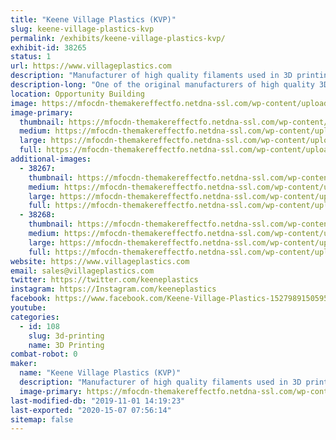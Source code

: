 ```yaml
---
title: "Keene Village Plastics (KVP)"
slug: keene-village-plastics-kvp
permalink: /exhibits/keene-village-plastics-kvp/
exhibit-id: 38265
status: 1
url: https://www.villageplastics.com
description: "Manufacturer of high quality filaments used in 3D printing.  With over 20 different materials currently available, more in development, and the ability to extrude your materials, no one has the capability or expertise that Keene Village Plastics has in the industry.  1.75MM and 3MM (2.85mm) available."
description-long: "One of the original manufacturers of high quality 3D printing filaments and plastic welding rod.  Original suppliers to MakerBot, 3Dsystems, Lulzbot and many others, we have over 15 years of experience making 3D printing filaments.  With over 20 different materials currently available, more in development, and the ability to extrude materials that you provide, no one has the capacity, capability, quality or expertise that Keene Village Plastics has in the industry.  For 3D filaments, 1.75MM and 3MM (2.85mm) are available."
location: Opportunity Building
image: https://mfocdn-themakereffectfo.netdna-ssl.com/wp-content/uploads/2019/09/KVP-Logo-Large-2017-1-1024x791.jpg
image-primary:
  thumbnail: https://mfocdn-themakereffectfo.netdna-ssl.com/wp-content/uploads/2019/09/KVP-Logo-Large-2017-1-150x150.jpg
  medium: https://mfocdn-themakereffectfo.netdna-ssl.com/wp-content/uploads/2019/09/KVP-Logo-Large-2017-1-300x232.jpg
  large: https://mfocdn-themakereffectfo.netdna-ssl.com/wp-content/uploads/2019/09/KVP-Logo-Large-2017-1-1024x791.jpg
  full: https://mfocdn-themakereffectfo.netdna-ssl.com/wp-content/uploads/2019/09/KVP-Logo-Large-2017-1.jpg
additional-images:
  - 38267:
    thumbnail: https://mfocdn-themakereffectfo.netdna-ssl.com/wp-content/uploads/2019/09/DSC_0444-150x150.jpg
    medium: https://mfocdn-themakereffectfo.netdna-ssl.com/wp-content/uploads/2019/09/DSC_0444-300x200.jpg
    large: https://mfocdn-themakereffectfo.netdna-ssl.com/wp-content/uploads/2019/09/DSC_0444-1024x684.jpg
    full: https://mfocdn-themakereffectfo.netdna-ssl.com/wp-content/uploads/2019/09/DSC_0444.jpg
  - 38268:
    thumbnail: https://mfocdn-themakereffectfo.netdna-ssl.com/wp-content/uploads/2019/09/DSC_0459-150x150.jpg
    medium: https://mfocdn-themakereffectfo.netdna-ssl.com/wp-content/uploads/2019/09/DSC_0459-300x200.jpg
    large: https://mfocdn-themakereffectfo.netdna-ssl.com/wp-content/uploads/2019/09/DSC_0459-1024x684.jpg
    full: https://mfocdn-themakereffectfo.netdna-ssl.com/wp-content/uploads/2019/09/DSC_0459.jpg
website: https://www.villageplastics.com
email: sales@villageplastics.com
twitter: https://twitter.com/keeneplastics
instagram: https://Instagram.com/keeneplastics
facebook: https://www.facebook.com/Keene-Village-Plastics-1527989150595136/
youtube: 
categories:
  - id: 108
    slug: 3d-printing
    name: 3D Printing
combat-robot: 0
maker:
  name: "Keene Village Plastics (KVP)"
  description: "Manufacturer of high quality filaments used in 3D printing.  With over 15 different materials currently available, more in development, and the ability to extrude your materials, no one has the capability or expertise that Keene Village Plastics has in the industry.  1.75MM and 3MM (2.85mm) available."
  image-primary: https://mfocdn-themakereffectfo.netdna-ssl.com/wp-content/uploads/2019/09/KVP-Logo-Large-2017-300x232.jpg
last-modified-db: "2019-11-01 14:19:23"
last-exported: "2020-15-07 07:56:14"
sitemap: false
---
```

